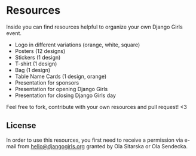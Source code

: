 Resources
=========

Inside you can find resources helpful to organize your own Django Girls event.

- Logo in different variations (orange, white, square)
- Posters (12 designs)
- Stickers (1 design)
- T-shirt (1 design)
- Bag (1 design)
- Table Name Cards (1 design, orange)
- Presentation for sponsors
- Presentation for opening Django Girls
- Presentation for closing Django Girls day

Feel free to fork, contribute with your own resources and pull request! <3


## License

In order to use this resources, you first need to receive a permission via e-mail from hello@djangogirls.org granted by Ola Sitarska or Ola Sendecka.
